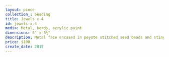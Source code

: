 ```yaml
---
layout: piece
collection_: beading
title: Jewels x 4
id: jewels-x-4
media: Metal, beads, acrylic paint
dimensions: 5" x 5½"
description: Metal face encased in peyote stitched seed beads and sting seeds on monotype.
price: $100
create_date: 2015
---
```

